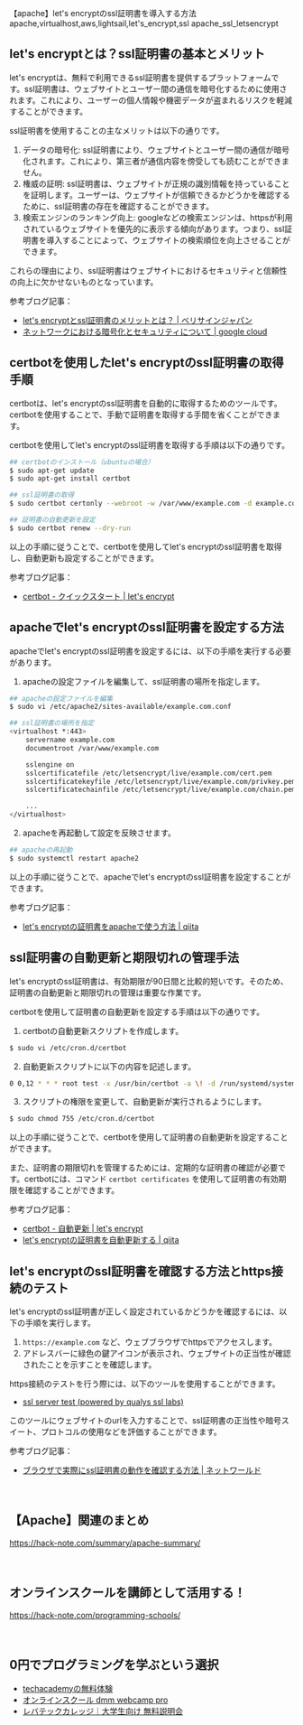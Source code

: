 【apache】let's encryptのssl証明書を導入する方法
apache,virtualhost,aws,lightsail,let's_encrypt,ssl
apache_ssl_letsencrypt

## let's encryptとは？ssl証明書の基本とメリット

let's encryptは、無料で利用できるssl証明書を提供するプラットフォームです。ssl証明書は、ウェブサイトとユーザー間の通信を暗号化するために使用されます。これにより、ユーザーの個人情報や機密データが盗まれるリスクを軽減することができます。

ssl証明書を使用することの主なメリットは以下の通りです。

1. データの暗号化: ssl証明書により、ウェブサイトとユーザー間の通信が暗号化されます。これにより、第三者が通信内容を傍受しても読むことができません。
2. 権威の証明: ssl証明書は、ウェブサイトが正規の識別情報を持っていることを証明します。ユーザーは、ウェブサイトが信頼できるかどうかを確認するために、ssl証明書の存在を確認することができます。
3. 検索エンジンのランキング向上: googleなどの検索エンジンは、httpsが利用されているウェブサイトを優先的に表示する傾向があります。つまり、ssl証明書を導入することによって、ウェブサイトの検索順位を向上させることができます。

これらの理由により、ssl証明書はウェブサイトにおけるセキュリティと信頼性の向上に欠かせないものとなっています。

参考ブログ記事：
- [let's encryptとssl証明書のメリットとは？ | ベリサインジャパン](https://www.verysign.net/about-lets-encrypt/)
- [ネットワークにおける暗号化とセキュリティについて | google cloud](https://cloud.google.com/security/encryption-in-transit/?hl=ja)

## certbotを使用したlet's encryptのssl証明書の取得手順

certbotは、let's encryptのssl証明書を自動的に取得するためのツールです。certbotを使用することで、手動で証明書を取得する手間を省くことができます。

certbotを使用してlet's encryptのssl証明書を取得する手順は以下の通りです。

```bash
## certbotのインストール（ubuntuの場合）
$ sudo apt-get update
$ sudo apt-get install certbot

## ssl証明書の取得
$ sudo certbot certonly --webroot -w /var/www/example.com -d example.com -d www.example.com

## 証明書の自動更新を設定
$ sudo certbot renew --dry-run
```

以上の手順に従うことで、certbotを使用してlet's encryptのssl証明書を取得し、自動更新も設定することができます。

参考ブログ記事：
- [certbot - クイックスタート | let's encrypt](https://letsencrypt.org/ja/getting-started/)

## apacheでlet's encryptのssl証明書を設定する方法

apacheでlet's encryptのssl証明書を設定するには、以下の手順を実行する必要があります。

1. apacheの設定ファイルを編集して、ssl証明書の場所を指定します。

```bash
## apacheの設定ファイルを編集
$ sudo vi /etc/apache2/sites-available/example.com.conf

## ssl証明書の場所を指定
<virtualhost *:443>
    servername example.com
    documentroot /var/www/example.com

    sslengine on
    sslcertificatefile /etc/letsencrypt/live/example.com/cert.pem
    sslcertificatekeyfile /etc/letsencrypt/live/example.com/privkey.pem
    sslcertificatechainfile /etc/letsencrypt/live/example.com/chain.pem

    ...
</virtualhost>
```

2. apacheを再起動して設定を反映させます。

```bash
## apacheの再起動
$ sudo systemctl restart apache2
```

以上の手順に従うことで、apacheでlet's encryptのssl証明書を設定することができます。

参考ブログ記事：
- [let's encryptの証明書をapacheで使う方法 | qiita](https://qiita.com/eternalamateur/items/c7ef48a8e3ec16452bd9)

## ssl証明書の自動更新と期限切れの管理手法

let's encryptのssl証明書は、有効期限が90日間と比較的短いです。そのため、証明書の自動更新と期限切れの管理は重要な作業です。

certbotを使用して証明書の自動更新を設定する手順は以下の通りです。

1. certbotの自動更新スクリプトを作成します。

```bash
$ sudo vi /etc/cron.d/certbot
```

2. 自動更新スクリプトに以下の内容を記述します。

```bash
0 0,12 * * * root test -x /usr/bin/certbot -a \! -d /run/systemd/system && perl -e 'sleep int(rand(43200))' && certbot -q renew
```

3. スクリプトの権限を変更して、自動更新が実行されるようにします。

```bash
$ sudo chmod 755 /etc/cron.d/certbot
```

以上の手順に従うことで、certbotを使用して証明書の自動更新を設定することができます。

また、証明書の期限切れを管理するためには、定期的な証明書の確認が必要です。certbotには、コマンド `certbot certificates` を使用して証明書の有効期限を確認することができます。

参考ブログ記事：
- [certbot - 自動更新 | let's encrypt](https://letsencrypt.org/ja/docs/using.html#renewal)
- [let's encryptの証明書を自動更新する | qiita](https://qiita.com/noraworld/items/c84c2f04446315819c95)

## let's encryptのssl証明書を確認する方法とhttps接続のテスト

let's encryptのssl証明書が正しく設定されているかどうかを確認するには、以下の手順を実行します。

1. `https://example.com` など、ウェブブラウザでhttpsでアクセスします。
2. アドレスバーに緑色の鍵アイコンが表示され、ウェブサイトの正当性が確認されたことを示すことを確認します。

https接続のテストを行う際には、以下のツールを使用することができます。

- [ssl server test (powered by qualys ssl labs)](https://www.ssllabs.com/ssltest/analyze.html)

このツールにウェブサイトのurlを入力することで、ssl証明書の正当性や暗号スイート、プロトコルの使用などを評価することができます。

参考ブログ記事：
- [ブラウザで実際にssl証明書の動作を確認する方法 | ネットワールド](https://networkworld.jp/ns/blog/57540)

　

## 【Apache】関連のまとめ
https://hack-note.com/summary/apache-summary/

　

## オンラインスクールを講師として活用する！
https://hack-note.com/programming-schools/

　

## 0円でプログラミングを学ぶという選択
- [techacademyの無料体験](//af.moshimo.com/af/c/click?a_id=2612475&amp;p_id=1555&amp;pc_id=2816&amp;pl_id=22706&amp;url=https%3a%2f%2ftechacademy.jp%2fhtmlcss-trial%3futm_source%3dmoshimo%26utm_medium%3daffiliate%26utm_campaign%3dtextad)
- [オンラインスクール dmm webcamp pro](//af.moshimo.com/af/c/click?a_id=2612482&amp;p_id=1363&amp;pc_id=2297&amp;pl_id=39999&amp;guid=on)
- [レバテックカレッジ｜大学生向け 無料説明会](//af.moshimo.com/af/c/click?a_id=4071793&p_id=3198&pc_id=7488&pl_id=41848)

